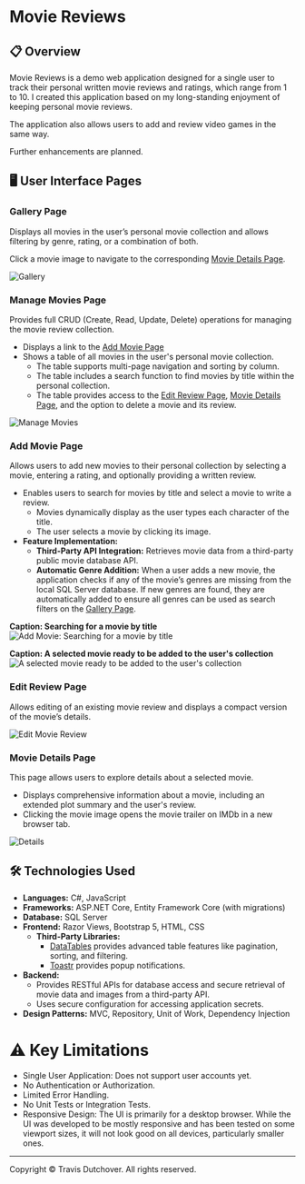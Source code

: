 # Movie Reviews

## 📋 Overview
Movie Reviews is a demo web application designed for a single user to track their personal written movie reviews and ratings, which range from 1 to 10. I created this application based on my long-standing enjoyment of keeping personal movie reviews.

The application also allows users to add and review video games in the same way.

Further enhancements are planned.

## 🖥️ User Interface Pages

### Gallery Page
Displays all movies in the user’s personal movie collection and allows filtering by genre, rating, or a combination of both.

Click a movie image to navigate to the corresponding [Movie Details Page](#movie-details-page).

![Gallery](images/application/pages/Gallery.jpg)

### Manage Movies Page
Provides full CRUD (Create, Read, Update, Delete) operations for managing the movie review collection.

  - Displays a link to the [Add Movie Page](#add-movie-page)
  - Shows a table of all movies in the user's personal movie collection.
    - The table supports multi-page navigation and sorting by column.
    - The table includes a search function to find movies by title within the personal collection.
    - The table provides access to the [Edit Review Page](#edit-review-page), [Movie Details Page](#movie-details-page), and the option to delete a movie and its review.
  
![Manage Movies](images/application/pages/Manage-Movies.jpg)

### Add Movie Page
Allows users to add new movies to their personal collection by selecting a movie, entering a rating, and optionally providing a written review.

  - Enables users to search for movies by title and select a movie to write a review.
    - Movies dynamically display as the user types each character of the title.
    - The user selects a movie by clicking its image.
  - **Feature Implementation:**
    - **Third-Party API Integration:** Retrieves movie data from a third-party public movie database API.
    - **Automatic Genre Addition:** When a user adds a new movie, the application checks if any of the movie’s genres are missing from the local SQL Server database. If new genres are found, they are automatically added to ensure all genres can be used as search filters on the [Gallery Page](#gallery-page).

**Caption: Searching for a movie by title**
![Add Movie: Searching for a movie by title](images/application/pages/Add-Movie_Search-by-Title.jpg)

**Caption: A selected movie ready to be added to the user's collection**
![A selected movie ready to be added to the user's collection](images/application/pages/Add-Movie_Selected-Movie_Add-to-Collection.jpg)

### Edit Review Page
Allows editing of an existing movie review and displays a compact version of the movie’s details.

![Edit Movie Review](images/application/pages/Edit-Movie-Review.jpg)

### Movie Details Page
This page allows users to explore details about a selected movie.

- Displays comprehensive information about a movie, including an extended plot summary and the user's review.
- Clicking the movie image opens the movie trailer on IMDb in a new browser tab.

![Details](images/application/pages/Movie-Details.jpg)

## 🛠️ Technologies Used
- **Languages:** C#, JavaScript
- **Frameworks:** ASP.NET Core, Entity Framework Core (with migrations)
- **Database:** SQL Server
- **Frontend:** Razor Views, Bootstrap 5, HTML, CSS
  - **Third-Party Libraries:**
    - [DataTables](https://datatables.net/) provides advanced table features like pagination, sorting, and filtering.
    - [Toastr](https://codeseven.github.io/toastr/) provides popup notifications.
- **Backend:**
  - Provides RESTful APIs for database access and secure retrieval of movie data and images from a third-party API.
  - Uses secure configuration for accessing application secrets.
- **Design Patterns:** MVC, Repository, Unit of Work, Dependency Injection

# ⚠️ Key Limitations
- Single User Application: Does not support user accounts yet.
- No Authentication or Authorization.
- Limited Error Handling.
- No Unit Tests or Integration Tests.
- Responsive Design: The UI is primarily for a desktop browser. While the UI was developed to be mostly responsive and has been tested on some viewport sizes, it will not look good on all devices, particularly smaller ones.

***
Copyright © Travis Dutchover. All rights reserved.